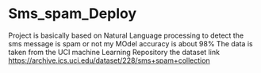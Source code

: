 # Sms_spam_Deploy
Project is basically based on Natural Language processing to detect the sms message is spam or not my MOdel accuracy is about 98%
The data is taken from the UCI machine Learning Repository
the dataset link
https://archive.ics.uci.edu/dataset/228/sms+spam+collection
